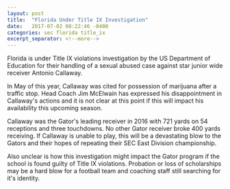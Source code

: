 ```yaml
---
layout: post
title:  "Florida Under Title IX Investigation"
date:   2017-07-02 08:22:46 -0400
categories: sec florida title_ix
excerpt_separator: <!--more-->
---
```


Florida is under Title IX violations investigation by the US Department of Education<!--more--> for their handling of a sexual abused case against star junior wide receiver Antonio Callaway.


In May of this year, Callaway was cited for possession of marijuana after a traffic stop. Head Coach Jim McElwain has expressed his disappointment in Callaway's actions and it is not clear at this point if this will impact his availability this upcoming season. 


Callaway was the Gator's leading receiver in 2016 with 721 yards on 54 receptions and three touchdowns. No other Gator receiver broke 400 yards receiving. If Callaway is unable to play, this will be a devastating blow to the Gators and their hopes of repeating their SEC East Division championship.


Also unclear is how this investigation might impact the Gator program if the school is found guilty of Title IX violations. Probation or loss of scholarships may be a hard blow for a football team and coaching staff still searching for it's identity.